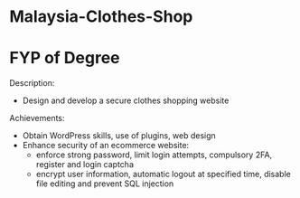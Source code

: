 # Malaysia-Clothes-Shop
# FYP of Degree

Description:
- Design and develop a secure clothes shopping website

Achievements:
- Obtain WordPress skills, use of plugins, web design
- Enhance security of an ecommerce website:
    - enforce strong password, limit login attempts, compulsory 2FA, register and login captcha
    - encrypt user information, automatic logout at specified time, disable file editing and  prevent SQL injection

